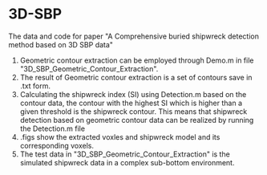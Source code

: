 # 3D-SBP
The data and code for paper "A Comprehensive buried shipwreck detection method based on 3D SBP data"
1. Geometric contour extraction can be employed through Demo.m in file "3D_SBP_Geometric_Contour_Extraction".
2. The result of Geometric contour extraction is a set of contours save in .txt form.
3. Calculating the shipwreck index (SI) using Detection.m based on the contour data, the contour with the highest SI which is higher than a given threshold is the shipwreck contour. This means that shipwreck detection based on geometric contour data can be realized by running the Detection.m file
4. .figs show the extracted voxles and shipwreck model and its corresponding voxels.
5.  The test data in "3D_SBP_Geometric_Contour_Extraction" is the simulated shipwreck data in a complex sub-bottom environment.
